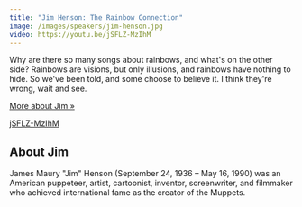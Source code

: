 ```yaml
---
title: "Jim Henson: The Rainbow Connection"
image: /images/speakers/jim-henson.jpg
video: https://youtu.be/jSFLZ-MzIhM
---
```


Why are there so many songs about rainbows, and what's on the other side? Rainbows are visions, but only illusions, and rainbows have nothing to hide. So we've been told, and some choose to believe it. I think they're wrong, wait and see.

[More about Jim &raquo;](directive:more)

[jSFLZ-MzIhM](directive:youtube)
<!--TODO: the Elm side should generate <iframe width="560" height="315" src="https://www.youtube-nocookie.com/embed/jSFLZ-MzIhM" frameborder="0" allow="autoplay; encrypted-media" allowfullscreen></iframe>-->

## About Jim


James Maury "Jim" Henson (September 24, 1936 – May 16, 1990) was an American puppeteer, artist, cartoonist, inventor, screenwriter, and filmmaker who achieved international fame as the creator of the Muppets.

